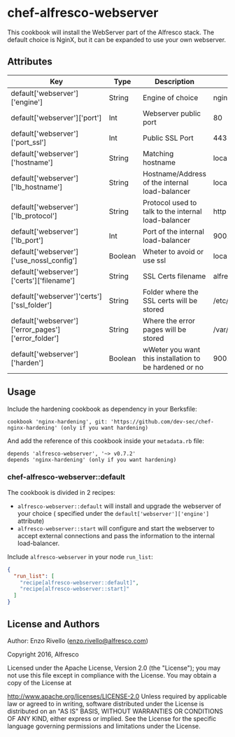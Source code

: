 # chef-alfresco-webserver

This cookbook will install the WebServer part of the Alfresco stack.
The default choice is NginX, but it can be expanded to use your own webserver.

## Attributes


| Key | Type | Description | Default |
|-----|------|-------------|---------|
| default['webserver']['engine'] | String | Engine of choice  | nginx  |
| default['webserver']['port'] | Int  |  Webserver public port |  80 |
| default['webserver']['port_ssl'] | Int  |  Public SSL Port |  443 |
| default['webserver']['hostname']  | String  | Matching hostname  |  localhost |
| default['webserver']['lb_hostname'] | String | Hostname/Address of the internal load-balancer  | localhost  |
| default['webserver']['lb_protocol'] | String  |  Protocol used to talk to the internal load-balancer |  http |
| default['webserver']['lb_port'] | Int  | Port of the internal load-balancer | 9001 |
| default['webserver']['use_nossl_config']  | Boolean  | Wheter to avoid or use ssl |  localhost |
| default['webserver']['certs']['filename']  | String  | SSL Certs filename  |  alfresco |
| default['webserver']'certs']['ssl_folder']| String | Folder where the SSL certs will be stored  | /etc/pki/tls/certs  |
| default['webserver']['error_pages']['error_folder'] | String  |  Where the error pages will be stored |  /var/www/html/error_pages |
| default['webserver']['harden'] | Boolean  | wWeter you want this installation to be hardened or no | 9001 |


## Usage

Include the hardening cookbook as dependency in your Berksfile:


```
cookbook 'nginx-hardening', git: 'https://github.com/dev-sec/chef-nginx-hardening' (only if you want hardening)
```
And add the reference of this cookbook inside your `metadata.rb` file:

```
depends 'alfresco-webserver', '~> v0.7.2'
depends 'nginx-hardening' (only if you want hardening)
```


### chef-alfresco-webserver::default

The cookbook is divided in 2 recipes:

- `alfresco-webserver::default` will install and upgrade the webserver of your choice ( specified under the `default['webserver']['engine']` attribute)
- `alfresco-webserver::start` will configure and start the webserver to accept external connections and pass the information to the internal load-balancer.

Include `alfresco-webserver` in your node `run_list`:

```json
{
  "run_list": [
    "recipe[alfresco-webserver::default]",
    "recipe[alfresco-webserver::start]"
  ]
}
```

## License and Authors

Author: Enzo Rivello (<enzo.rivello@alfresco.com>)

Copyright 2016, Alfresco

Licensed under the Apache License, Version 2.0 (the "License"); you may not use this file except in compliance with the License. You may obtain a copy of the License at

http://www.apache.org/licenses/LICENSE-2.0
Unless required by applicable law or agreed to in writing, software distributed under the License is distributed on an "AS IS" BASIS, WITHOUT WARRANTIES OR CONDITIONS OF ANY KIND, either express or implied. See the License for the specific language governing permissions and limitations under the License.
